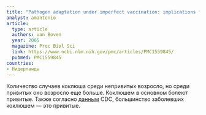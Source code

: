 ```yaml
---
title: "Pathogen adaptation under imperfect vaccination: implications for pertussis"
analyst: amantonio
article:
  type: article
  authors: van Boven
  year: 2005
  magazine: Proc Biol Sci
  link: https://www.ncbi.nlm.nih.gov/pmc/articles/PMC1559845/
  pubmed: PMC1559845
countries:
- Нидерланды
---
```


Количество случаев коклюша среди непривитых возросло, но среди привитых оно возросло еще больше. Коклюшем в основном болеют привитые.
Также согласно [данным](http://www.cdc.gov/pertussis/downloads/pertuss-surv-report-2013.pdf) CDC, большинство заболевших коклюшем — это привитые.
